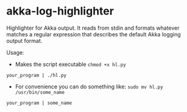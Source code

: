 akka-log-highlighter
====================

Highlighter for Akka output. It reads from stdin and formats whatever matches a regular expression that describes the default Akka logging output format.

Usage:
- Makes the script executable
```chmod +x hl.py```

```your_program | ./hl.py```

- For convenience you can do something like:
```sudo mv hl.py /usr/bin/some_name```

```your_program | some_name```
